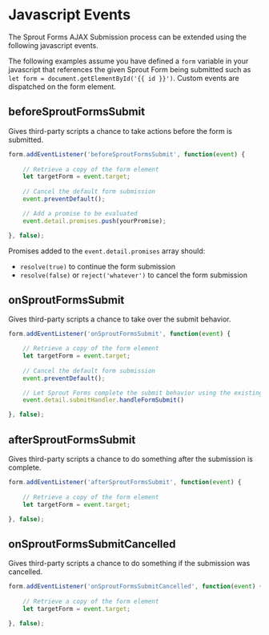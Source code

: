 # Javascript Events

The Sprout Forms AJAX Submission process can be extended using the following javascript events.

The following examples assume you have defined a `form` variable in your javascript that references the given Sprout Form being submitted such as `let form = document.getElementById('{{ id }}')`. Custom events are dispatched on the form element.

## beforeSproutFormsSubmit

Gives third-party scripts a chance to take actions before the form is submitted. 

``` javascript
form.addEventListener('beforeSproutFormsSubmit', function(event) {
  
    // Retrieve a copy of the form element
    let targetForm = event.target;
  
    // Cancel the default form submission
    event.preventDefault();

    // Add a promise to be evaluated   
    event.detail.promises.push(yourPromise);

}, false);
```

Promises added to the `event.detail.promises` array should:

- `resolve(true)` to continue the form submission
- `resolve(false)` or `reject('whatever')` to cancel the form submission

## onSproutFormsSubmit

Gives third-party scripts a chance to take over the submit behavior.
   
``` javascript
form.addEventListener('onSproutFormsSubmit', function(event) {

    // Retrieve a copy of the form element
    let targetForm = event.target;
  
    // Cancel the default form submission
    event.preventDefault();

    // Let Sprout Forms complete the submit behavior using the existing form settings
    event.detail.submitHandler.handleFormSubmit()

}, false);
```

## afterSproutFormsSubmit

Gives third-party scripts a chance to do something after the submission is complete. 

``` javascript
form.addEventListener('afterSproutFormsSubmit', function(event) {
  
    // Retrieve a copy of the form element
    let targetForm = event.target;

}, false);
```

## onSproutFormsSubmitCancelled

Gives third-party scripts a chance to do something if the submission was cancelled. 

``` javascript
form.addEventListener('onSproutFormsSubmitCancelled', function(event) {
  
    // Retrieve a copy of the form element
    let targetForm = event.target;

}, false);
```